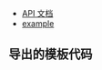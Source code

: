 - [API 文档](http://poi.apache.org/apidocs/5.0/)
- [example](http://poi.apache.org/components/spreadsheet/examples.html)
## 导出的模板代码
